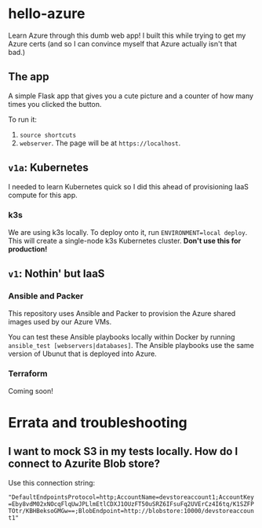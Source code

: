 # hello-azure

Learn Azure through this dumb web app! I built this while trying to get my Azure certs (and so I can
convince myself that Azure actually isn't that bad.)

## The app

A simple Flask app that gives you a cute picture and a counter of how many times you clicked the
button.

To run it:

1. `source shortcuts`
2. `webserver`. The page will be at `https://localhost`.

## `v1a`: Kubernetes

I needed to learn Kubernetes quick so I did this ahead of provisioning IaaS compute for this app.

### k3s

We are using k3s locally. To deploy onto it, run `ENVIRONMENT=local deploy`.
This will create a single-node k3s Kubernetes cluster. **Don't use this for production!**

## `v1`: Nothin' but IaaS

### Ansible and Packer

This repository uses Ansible and Packer to provision the Azure shared images used by our Azure VMs.

You can test these Ansible playbooks locally within Docker by running `ansible_test [webservers|databases]`.
The Ansible playbooks use the same version of Ubunut that is deployed into Azure.

### Terraform

Coming soon!

# Errata and troubleshooting

## I want to mock S3 in my tests locally. How do I connect to Azurite Blob store?

Use this connection string:

`"DefaultEndpointsProtocol=http;AccountName=devstoreaccount1;AccountKey=Eby8vdM02xNOcqFlqUwJPLlmEtlCDXJ1OUzFT50uSRZ6IFsuFq2UVErCz4I6tq/K1SZFPTOtr/KBHBeksoGMGw==;BlobEndpoint=http://blobstore:10000/devstoreaccount1"`

